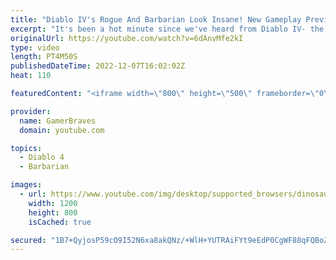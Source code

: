 ```yaml
---
title: "Diablo IV's Rogue And Barbarian Look Insane! New Gameplay Preview"
excerpt: "It's been a hot minute since we've heard from Diablo IV- the upcoming installment for the popular Diablo series that's not on ..."
originalUrl: https://youtube.com/watch?v=6dAnvMfe2kI
type: video
length: PT4M50S
publishedDateTime: 2022-12-07T16:02:02Z
heat: 110

featuredContent: "<iframe width=\"800\" height=\"500\" frameborder=\"0\" src=\"https://www.youtube.com/embed/6dAnvMfe2kI\" allow=\"accelerometer; autoplay; encrypted-media; gyroscope; picture-in-picture\" allowfullscreen></iframe>"

provider:
  name: GamerBraves
  domain: youtube.com

topics:
  - Diablo 4
  - Barbarian

images:
  - url: https://www.youtube.com/img/desktop/supported_browsers/dinosaur.png
    width: 1200
    height: 800
    isCached: true

secured: "1B7+QyjosP59cO9I52N6xa8akQNz/+WlH+YUTRAiFYt9eEdP0CgWF88qFQBoZQ/S0SSri8awcv1HhUgnqpGqqeSVPS8D0WTBdwScaLGYQYWWPex/g1uMXw9/BlZdiMn5/1gAkO5Qr0ONzgUGmwI+R6oXLjcMdTJk54NVKqA1AmDEwzD8C4q/sgpBUlucWuF+AuU7B9tNaRybTeSuzha6Rdr4wc16qMyoRAU65YY53mJsTIh3f/KLgn/+ApyCzyFf/K5zRMc5bInaAayKslV64aPSuy2AEikWuLIXQl3zAtU0EaHcilpAoSgy20LK4ow2Nj0D1ukfc/X+srb5Z9cDWvbPhla6Qz1yBn3LfHWvH96gUy27bv/W7GlPDb/wLEzd2VfjLBpW0t2aIo9XWuVSS7HiTU6zjEp8NbSe0BzuEi8=;FIXKguZ5aOEQA04UuEJpDg=="
---
```


